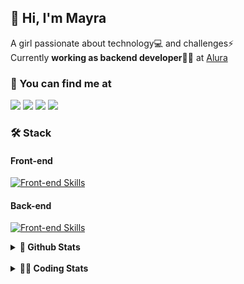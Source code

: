 ## 👋 Hi, I'm Mayra

A girl passionate about technology💻 and challenges⚡  
Currently **working as backend developer**👩‍💻 at [Alura](https://www.alura.com.br)   

### 💬 You can find me at

<a href="https://mayra.dev" target="_blank" rel="noopener"><img src="https://img.shields.io/badge/-mayra.dev-005FED?style=flat&logo=Google-chrome&logoColor=white"/></a>
<a href="https://linkedin.com/in/mayraamaral" target="_blank" rel="noopener"><img src="https://img.shields.io/badge/-/mayraamaral-0077B5?style=flat&logo=Linkedin&logoColor=white"/></a>
<a href="mailto:mayra@mayra.dev" target="_blank" rel="noopener"><img src="https://img.shields.io/badge/-mayra@mayra.dev-D14836?style=flat&logo=Gmail&logoColor=white"/></a>
<a href="" target="_blank" rel="noopener"><img src="https://img.shields.io/badge/-mayraamaral-7289DA?style=flat&logo=Discord&logoColor=white"/></a>

### 🛠️ Stack
#### Front-end

[![Front-end Skills](https://skillicons.dev/icons?i=react,next,angular,redux,styledcomponents,html,css,sass,js,ts,figma)](https://skillicons.dev)
#### Back-end

[![Front-end Skills](https://skillicons.dev/icons?i=java,spring,hibernate,aws,idea,postgres,mysql,git,linux,bash,nodejs,docker,kubernetes,jenkins)](https://skillicons.dev)


<details>
    <summary><strong>📌 Github Stats</strong></summary>
    <br />
    <div align="center">
        <table>
      <td><img height="160em" src="https://github-readme-stats.vercel.app/api?username=mayraamaral&show_icons=true&theme=algolia&hide_border=true&hide=stars&count_private=true" alt="Readme stats"></td>
      <td><img height="160em" src="https://github-readme-stats.vercel.app/api/top-langs/?username=mayraamaral&&layout=compact&&theme=algolia&hide_border=true&langs_count=6" alt="Language stats"></td>
       </table>
  </div> 
    

  <p align="center">
    <img src="https://github-readme-streak-stats.herokuapp.com?user=mayraamaral&theme=dark&hide_border=true&date_format=j%20M%5B%20Y%5D&locale=pt-br&background=050F2C&ring=0195DD&fire=23AA7D&currStreakLabel=23AA7D" alt="Streak stats">
  </p> 
</details>

<br />

<details>
  <summary><strong>👩‍💻 Coding Stats</strong></summary>
  <br />
  
  <!--START_SECTION:waka-->
![Code Time](http://img.shields.io/badge/Code%20Time-489%20hrs%2050%20mins-blue)

**🐱 My GitHub Data** 

> 📦 583.6 kB Used in GitHub's Storage 
 > 
> 🏆 580 Contributions in the Year 2024
 > 
> 🚫 Not Opted to Hire
 > 
> 📜 57 Public Repositories 
 > 
> 🔑 32 Private Repositories 
 > 
**I'm an Early 🐤** 

```text
🌞 Morning                2535 commits        ██████░░░░░░░░░░░░░░░░░░░   23.67 % 
🌆 Daytime                6179 commits        ██████████████░░░░░░░░░░░   57.70 % 
🌃 Evening                1784 commits        ████░░░░░░░░░░░░░░░░░░░░░   16.66 % 
🌙 Night                  210 commits         ░░░░░░░░░░░░░░░░░░░░░░░░░   01.96 % 
```
📅 **I'm Most Productive on Wednesday** 

```text
Monday                   1407 commits        ███░░░░░░░░░░░░░░░░░░░░░░   13.14 % 
Tuesday                  1148 commits        ███░░░░░░░░░░░░░░░░░░░░░░   10.72 % 
Wednesday                4126 commits        ██████████░░░░░░░░░░░░░░░   38.53 % 
Thursday                 2423 commits        ██████░░░░░░░░░░░░░░░░░░░   22.63 % 
Friday                   946 commits         ██░░░░░░░░░░░░░░░░░░░░░░░   08.83 % 
Saturday                 272 commits         █░░░░░░░░░░░░░░░░░░░░░░░░   02.54 % 
Sunday                   386 commits         █░░░░░░░░░░░░░░░░░░░░░░░░   03.60 % 
```


📊 **This Week I Spent My Time On** 

```text
🕑︎ Time Zone: America/Sao_Paulo

💬 Programming Languages: 
Java                     3 hrs 20 mins       ██████████████░░░░░░░░░░░   57.76 % 
JavaScript               47 mins             ███░░░░░░░░░░░░░░░░░░░░░░   13.72 % 
YAML                     37 mins             ███░░░░░░░░░░░░░░░░░░░░░░   10.75 % 
Properties               18 mins             █░░░░░░░░░░░░░░░░░░░░░░░░   05.20 % 
Docker                   17 mins             █░░░░░░░░░░░░░░░░░░░░░░░░   04.94 % 

🔥 Editors: 
IntelliJ IDEA            3 hrs 48 mins       ████████████████░░░░░░░░░   65.77 % 
VS Code                  1 hr 58 mins        █████████░░░░░░░░░░░░░░░░   34.23 % 

💻 Operating System: 
Linux                    5 hrs 47 mins       █████████████████████████   100.00 % 
```

**I Mostly Code in Java** 

```text
Java                     123 repos           ███████░░░░░░░░░░░░░░░░░░   26.74 % 
HTML                     114 repos           ██████░░░░░░░░░░░░░░░░░░░   24.78 % 
JavaScript               103 repos           ██████░░░░░░░░░░░░░░░░░░░   22.39 % 
TypeScript               97 repos            █████░░░░░░░░░░░░░░░░░░░░   21.09 % 
Dockerfile               1 repo              ░░░░░░░░░░░░░░░░░░░░░░░░░   00.22 % 
```




 Last Updated on 11/08/2024 19:14:46 UTC
<!--END_SECTION:waka-->

</details>

